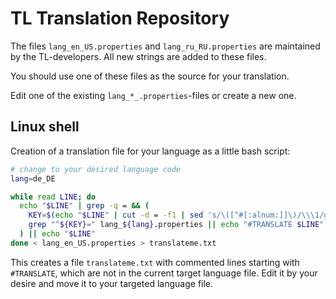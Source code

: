 # TL Translation Repository
The files `lang_en_US.properties` and `lang_ru_RU.properties` are maintained by the TL-developers.
All new strings are added to these files.

You should use one of these files as the source for your translation.

Edit one of the existing `lang_*_.properties`-files or create a new one.

## Linux shell
Creation of a translation file for your language as a little bash script:

```bash
# change to your desired language code
lang=de_DE

while read LINE; do
  echo "$LINE" | grep -q = && (
    KEY=$(echo "$LINE" | cut -d = -f1 | sed 's/\([^#[:alnum:]]\)/\\\1/g')
    grep "^${KEY}=" lang_${lang}.properties || echo "#TRANSLATE $LINE"
  ) || echo "$LINE"
done < lang_en_US.properties > translateme.txt
```

This creates a file `translateme.txt` with commented lines starting with `#TRANSLATE`, which are not in the current target language file. Edit it by your desire and move it to your targeted language file.
